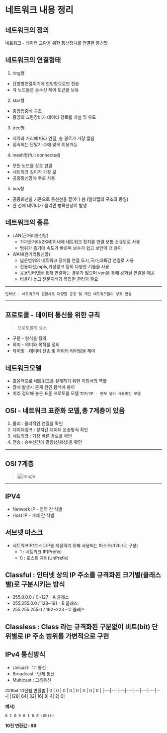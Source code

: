 # 네트워크 내용 정리

## 네트워크의 정의
  네트워크 - 데이터 교환을 위한 통신장치를 연결한 통신망

## 네트워크의 연결형태
1. ring형
  + 단방향연결이기에 한방향으로만 전송
  + 각 노드들은 송수신 제어 토큰을 보유
2. star형
  + 중앙집중식 구조
  + 중앙의 교환장비가 데이터 경로를 개설 및 유도
3. tree형
  + 지역과 거리에 따라 연결, 총 경로가 가장 짧음
  + 접속되는 단말기 수에 맞게 이용가능
4. mesh형(full connected)
  + 모든 노드를 상호 연결
  + 네트워크 길이가 가장 긺
  + 공중통신망에 주로 사용
5. bus형
  + 공중회선을 기준으로 통신선을 끌어다 씀 (멀티탭의 구조와 동일)
  + 한 선에 데이터가 몰리면 병목현상이 발생 

## 네트워크의 종류  
+ LAN(근거리통신망)
  + 가까운거리(2KM)이내에 네트워크 장치를 연결 보통 소규모로 사용
  + 범위가 좁기에 속도가 빠르며 보수가 쉽고 보안이 더 용이	
+ WAN(원거리통신망)
  + 넓은범위의 네트워크 장치를 연결 도시,국가,대륙간 연결로 사용
  + 전용회선,mpls,위성링크 등의 다양한 기술을 사용
  + 공용인터넷을 통해 연결하는 경우가 많으며 vpn을 통해 강화된 연결을 제공
  + 비용이 높고 전문지식과 복잡한 관리가 필요
- - -
`인터넷 - 네트워크의 집합체로 다양한 공공 및 개인 네트워크들이 상호 연결`
- - - 
## 프로토콜 - 데이터 통신을 위한 규칙
> 프로토콜의 요소
+ 구문 - 형식을 정의 
+ 의미 - 의미와 목적을 정의
+ 타이밍 - 데이터 전송 및 처리의 타이밍을 제어

## 네트워크모델
+ 효율적으로 네트워크를 설계하기 위한 지침서의 역할
+ 장애 발생시 문제 원인 탐색에 용이
+ 미리 정의해 놓은 표준 프로토콜 모델
`TCP/IP - 현재 널리 사용중인 모델`

## OSI - 네트워크 표준화 모델,총 7계층이 있음
1. 물리 : 물리적인 연결을 확인
2. 데이터링크 : 장치간 데이터 운송방식 확인
3. 네트워크 : 가장 빠른 경로를 확인
4. 전송 : 송수신간에 결함(신뢰성)을 확인
- - -
## OSI 7계층

> ![Image](https://github.com/user-attachments/assets/e3a20cb2-f92e-4eb4-aa44-0578a6f8ae94)
- - -
## IPV4
+ Network IP - 영역 간 식별
+ Host IP - 개체 간 식별
  
## 서브넷 마스크
+ 네트워크IP/호스트IP를 지정하기 위해 사용되는 마스크(32bit로 구성)
  + 1 : 네트워크 IP(Prefix)
  + 0 : 호스트 자리(UnPrefix)

## Classful : 인터넷 상의 IP 주소를 규격화된 크기별(클래스별)로 구분시키는 방식
+ 255.0.0.0 / 0~127 - A 클래스
+ 255.255.0.0 / 128~191 - B 클래스
+ 255.255.255.0 / 192~223 - C 클래스

## Classless : Class 라는 규격화된 구분없이 비트(bit) 단위별로 IP 주소 범위를 가변적으로 구현

## IPv4 통신방식
+ Unicast : 1:1 통신 
+ Broadcast : 단체 통신
+ Multicast : 그룹통신

##8bit 10진법 변환법
| 0 | 0 | 0 | 0 | 0 | 0 | 0 | 0 |
|---|---|---|---|---|---|---|---|
|128| 64| 32| 16|  8|  4|  2|  0|

**예시)**

`0 1 0 0 0 1 0 0 (8bit)`

**10진 변환값 : 68**
